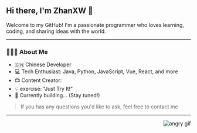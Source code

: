 ## Hi there, I'm ZhanXW 👋
Welcome to my GitHub! I'm a passionate programmer who loves learning, coding, and sharing ideas with the world.

---

### 🧑🏻‍💻 About Me
- 🇨🇳 Chinese Developer
- 💻 Tech Enthusiast: Java, Python, JavaScript, Vue, React, and more
- 📺 Content Creator:
- 💡 exercise: "Just Try It!"
- 🌱 Currently building... (Stay tuned!)

> If you has any questions you'd like to ask, feel free to contact me 

---

<div align="right">
  <img src="../../临时文件/angry.gif" alt="angry gif" />
</div>